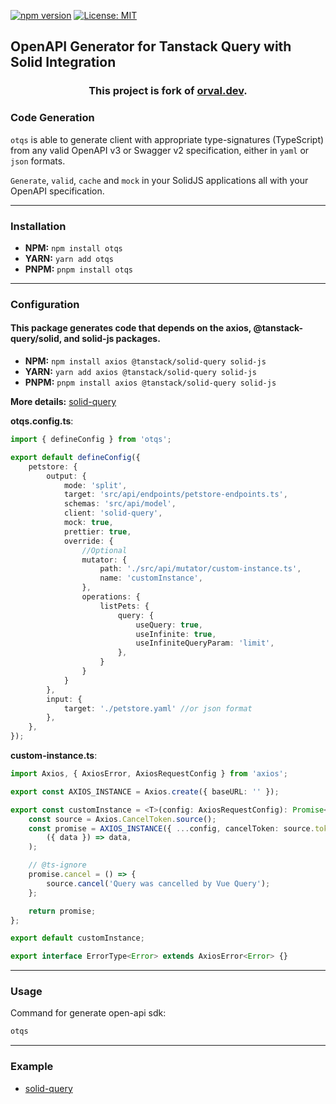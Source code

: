[![npm version](https://badge.fury.io/js/otqs.svg)](https://badge.fury.io/js/otqs)
[![License: MIT](https://img.shields.io/badge/License-MIT-yellow.svg)](https://opensource.org/licenses/MIT)

## OpenAPI Generator for Tanstack Query with Solid Integration

<h3 align="center">
  This project is fork of <a href="https://orval.dev" target="_blank">orval.dev</a>.
</h3>

### Code Generation

`otqs` is able to generate client with appropriate type-signatures (TypeScript) from any valid OpenAPI v3 or Swagger v2 specification, either in `yaml` or `json` formats.

`Generate`, `valid`, `cache` and `mock` in your SolidJS applications all with your OpenAPI specification.

---

### Installation

- **NPM:** ```npm install otqs```
- **YARN:** ```yarn add otqs```
- **PNPM:** ```pnpm install otqs```
---
### Configuration

#### **This package generates code that depends on the axios, @tanstack-query/solid, and solid-js packages.**
- **NPM:** ```npm install axios @tanstack/solid-query solid-js```
- **YARN:** ```yarn add axios @tanstack/solid-query solid-js```
- **PNPM:** ```pnpm install axios @tanstack/solid-query solid-js```


**More details:** [solid-query](https://github.com/AndrejNemec/openapi-tanstack-query-solid/tree/master/samples/solid-query/basic-app)

**otqs.config.ts**:
```ts
import { defineConfig } from 'otqs';

export default defineConfig({
    petstore: {
        output: {
            mode: 'split',
            target: 'src/api/endpoints/petstore-endpoints.ts',
            schemas: 'src/api/model',
            client: 'solid-query',
            mock: true,
            prettier: true,
            override: {
                //Optional
                mutator: {
                    path: './src/api/mutator/custom-instance.ts',
                    name: 'customInstance',
                },
                operations: {
                    listPets: {
                        query: {
                            useQuery: true,
                            useInfinite: true,
                            useInfiniteQueryParam: 'limit',
                        },
                    }
                }
            }
        },
        input: {
            target: './petstore.yaml' //or json format
        },
    },
});

```
**custom-instance.ts**:
```ts
import Axios, { AxiosError, AxiosRequestConfig } from 'axios';

export const AXIOS_INSTANCE = Axios.create({ baseURL: '' });

export const customInstance = <T>(config: AxiosRequestConfig): Promise<T> => {
    const source = Axios.CancelToken.source();
    const promise = AXIOS_INSTANCE({ ...config, cancelToken: source.token }).then(
        ({ data }) => data,
    );

    // @ts-ignore
    promise.cancel = () => {
        source.cancel('Query was cancelled by Vue Query');
    };

    return promise;
};

export default customInstance;

export interface ErrorType<Error> extends AxiosError<Error> {}
```
---

### Usage

Command for generate open-api sdk:
```bash
otqs
```
---
### Example

- [solid-query](https://github.com/AndrejNemec/openapi-tanstack-query-solid/tree/master/samples/solid-query/basic-app)